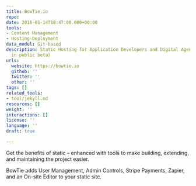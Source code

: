 ```yaml
---
title: BowTie.io
repo: 
date: 2016-01-14T18:47:00.000+00:00
tools:
- Content Management
- Hosting-Deployment
data_model: Git-based
description: Static Hosting for Application Developers and Digital Agencies (currently
  in public beta)
urls:
  website: https://bowtie.io
  github: ''
  twitter: ''
  other: ''
tags: []
related_tools:
- tool/jekyll.md
resources: []
weight: ''
interactions: []
license: ''
language: ''
draft: true

---
```

Get the benefits of static – enhanced with tools to make building, extending, and maintaining the project easier.

BowTie adds User Management, Admin Controls, Stripe Payments, Zapier, and an On-site Editor to your static site.